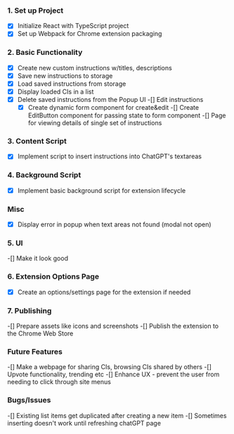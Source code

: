 ### 1. Set up Project
-[x] Initialize React with TypeScript project
-[x] Set up Webpack for Chrome extension packaging

### 2. Basic Functionality
-[x] Create new custom instructions w/titles, descriptions
-[x] Save new instructions to storage
-[x] Load saved instructions from storage
-[x] Display loaded CIs in a list
-[x] Delete saved instructions from the Popup UI
-[] Edit instructions
    -[x] Create dynamic form component for create&edit
    -[] Create EditButton component for passing state to form component
-[] Page for viewing details of single set of instructions

### 3. Content Script
-[x] Implement script to insert instructions into ChatGPT's textareas

### 4. Background Script
-[x] Implement basic background script for extension lifecycle

### Misc
-[x] Display error in popup when text areas not found (modal not open)

### 5. UI
-[] Make it look good

### 6. Extension Options Page
-[x] Create an options/settings page for the extension if needed

### 7. Publishing
-[] Prepare assets like icons and screenshots
-[] Publish the extension to the Chrome Web Store

### Future Features
-[] Make a webpage for sharing CIs, browsing CIs shared by others
    -[] Upvote functionality, trending etc
-[] Enhance UX - prevent the user from needing to click through site menus

### Bugs/Issues
-[] Existing list items get duplicated after creating a new item
-[] Sometimes inserting doesn't work until refreshing chatGPT page